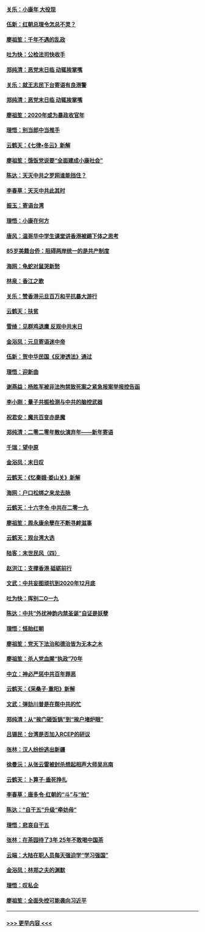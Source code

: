 #### [关乐：小康年 大役现](../pages/nsc993/n11774213.md?t=01072044) 
#### [伍新：红朝总理令怎总不灵？](../pages/nsc993/n11770813.md?t=01072044) 
#### [廖祖笙：千年不遇的乱政](../pages/nsc993/n11770373.md?t=01072044) 
#### [吐为快：公检法司快收手](../pages/nsc993/n11770359.md?t=01072044) 
#### [郑纯清：恶党末日临 动辄挨掌嘴](../pages/nsc993/n11769912.md?t=01072044) 
#### [关乐：就王志民下台寄语有良港警](../pages/nsc993/n11769903.md?t=01072044) 
#### [郑纯清：恶党末日临 动辄挨掌嘴](../pages/nsc993/n11769356.md?t=01072044) 
#### [廖祖笙：2020年或为暴政收官年](../pages/nsc993/n11768216.md?t=01072044) 
#### [理悟：别当郎中当推手](../pages/nsc993/n11768243.md?t=01072044) 
#### [云鹤天：《七律▪冬云》新解](../pages/nsc993/n11768204.md?t=01072044) 
#### [廖祖笙：饿饭党说要“全面建成小康社会”](../pages/nsc993/n11767482.md?t=01072044) 
#### [陈达：天灭中共之罗网谁能挡住？](../pages/nsc993/n11767465.md?t=01072044) 
#### [李春草：天灭中共此其时](../pages/nsc993/n11767452.md?t=01072044) 
#### [振玉：寄语台湾](../pages/nsc993/n11767432.md?t=01072044) 
#### [理悟：小康在何方](../pages/nsc993/n11767394.md?t=01072044) 
#### [唐风：温哥华中学生课堂讲香港被踢下体之思考](../pages/nsc993/n11766848.md?t=01072044) 
#### [85岁美籍台侨：阻碍两岸统一的是共产制度](../pages/nsc993/n11765043.md?t=01072044) 
#### [海网：龟蛇对鼠哭新愁](../pages/nsc993/n11764895.md?t=01072044) 
#### [林泉：香江之歌](../pages/nsc993/n11764415.md?t=01072044) 
#### [关乐：赞香港元旦百万和平抗暴大游行](../pages/nsc993/n11764382.md?t=01072044) 
#### [云鹤天：扶贫](../pages/nsc993/n11764245.md?t=01072044) 
#### [雪绮：见群鸡退鹰  反观中共末日](../pages/nsc993/n11762112.md?t=01072044) 
#### [金浴凤：元旦寄语迷中帝](../pages/nsc993/n11761788.md?t=01072044) 
#### [伍新：贺中华民国《反渗透法》通过](../pages/nsc993/n11761994.md?t=01072044) 
#### [理悟：迎新曲](../pages/nsc993/n11761152.md?t=01072044) 
#### [谢燕益：杨胜军被非法拘禁致死案之紧急报案举报控告函](../pages/nsc993/n11756134.md?t=01072044) 
#### [李小刚：量子共振检测与中共的脑控武器](../pages/nsc993/n11754518.md?t=01072044) 
#### [祝君安：魔共百变亦是魔](../pages/nsc993/n11754469.md?t=01072044) 
#### [郑纯清：二零二零年散伙演弃年——新年寄语](../pages/nsc993/n11754195.md?t=01072044) 
#### [千瑞：望中原](../pages/nsc993/n11754159.md?t=01072044) 
#### [金浴凤：末日叹](../pages/nsc993/n11752359.md?t=01072044) 
#### [云鹤天：《忆秦娥‧娄山关》新解](../pages/nsc993/n11752348.md?t=01072044) 
#### [海网：户口松绑之来龙去脉](../pages/nsc993/n11752328.md?t=01072044) 
#### [云鹤天：十六字令‧中共在二零一九](../pages/nsc993/n11752305.md?t=01072044) 
#### [廖祖笙：周永康余孽在不断寻衅滋事](../pages/nsc993/n11751013.md?t=01072044) 
#### [云鹤天：观台湾大选](../pages/nsc993/n11751007.md?t=01072044) 
#### [陆客：末世民风（四）](../pages/nsc993/n11749203.md?t=01072044) 
#### [赵洪江：支撑香港 砥砺前行](../pages/nsc993/n11748482.md?t=01072044) 
#### [文武：中共妄图顽抗到2020年12月底](../pages/nsc993/n11748446.md?t=01072044) 
#### [吐为快：挥别二O一九](../pages/nsc993/n11748411.md?t=01072044) 
#### [陈达：中共“外扰神韵内禁圣诞”自证是妖孽](../pages/nsc993/n11748226.md?t=01072044) 
#### [理悟：怪胎红朝](../pages/nsc993/n11748206.md?t=01072044) 
#### [廖祖笙：党天下法治和德治皆为无本之木](../pages/nsc993/n11748135.md?t=01072044) 
#### [廖祖笙：杀人党血腥“执政”70年](../pages/nsc993/n11745144.md?t=01072044) 
#### [中立：神必严惩中共百年罪恶](../pages/nsc993/n11744970.md?t=01072044) 
#### [云鹤天：《采桑子‧重阳》新解](../pages/nsc993/n11744948.md?t=01072044) 
#### [文武：弹劾川普是在帮中共的忙](../pages/nsc993/n11744758.md?t=01072044) 
#### [郑纯清：从“挨门砸饭锅”到“挨户堵炉眼”](../pages/nsc993/n11744745.md?t=01072044) 
#### [吕锡民：台湾是否加入RCEP的研议](../pages/nsc993/n11744701.md?t=01072044) 
#### [张林：汉人纷纷逃出新疆](../pages/nsc993/n11743530.md?t=01072044) 
#### [徐曼沅：从张云雷被封杀想起相声大师吴兆南](../pages/nsc993/n11741816.md?t=01072044) 
#### [云鹤天：卜算子‧垂死挣扎](../pages/nsc993/n11739956.md?t=01072044) 
#### [李春草：唐多令‧红朝的“斗”与“拍”](../pages/nsc993/n11739830.md?t=01072044) 
#### [陈达：“自干五”升级“牵妨母”](../pages/nsc993/n11739724.md?t=01072044) 
#### [理悟：悲哀自干五](../pages/nsc993/n11739547.md?t=01072044) 
#### [张林：在茶园待了3年 25年不敢喝中国茶](../pages/nsc993/n11739240.md?t=01072044) 
#### [云端：大陆在职人员每天强迫学“学习强国”](../pages/nsc993/n11738735.md?t=01072044) 
#### [金浴凤：林郑之夫的渊默](../pages/nsc993/n11737735.md?t=01072044) 
#### [理悟：叹私企](../pages/nsc993/n11737715.md?t=01072044) 
#### [廖祖笙：全面失控可能袭向习近平](../pages/nsc993/n11737704.md?t=01072044) 

----
#### [ >>> 更早内容 <<< ](../indexes/nsc993-earlier.md)

